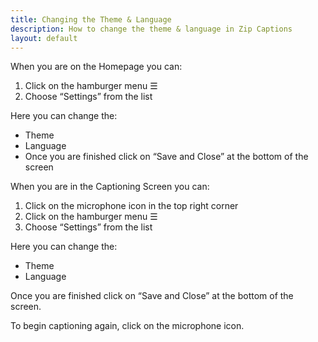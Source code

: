 ```yaml
---
title: Changing the Theme & Language
description: How to change the theme & language in Zip Captions
layout: default
---
```


When you are on the Homepage you can:

1. Click on the hamburger menu  ☰
2. Choose “Settings” from the list

Here you can change the:
- Theme
- Language
- Once you are finished click on “Save and Close” at the bottom of the screen

When you are in the Captioning Screen you can:

1. Click on the microphone icon in the top right corner
2. Click on the hamburger menu  ☰
3. Choose “Settings” from the list

Here you can change the:
- Theme
- Language

Once you are finished click on “Save and Close” at the bottom of the screen.

To begin captioning again, click on the microphone icon.
